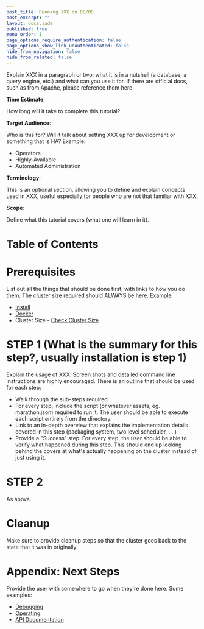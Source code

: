 ```yaml
---
post_title: Running XXX on DC/OS
post_excerpt: ""
layout: docs.jade
published: true
menu_order: 1
page_options_require_authentication: false
page_options_show_link_unauthenticated: false
hide_from_navigation: false
hide_from_related: false
---
```


Explain XXX in a paragraph or two: what it is in a nutshell (a database, a query engine, etc.) and what can you use it for.
If there are official docs, such as from Apache, please reference them here.

**Time Estimate**:

How long will it take to complete this tutorial?

**Target Audience**:

Who is this for? Will it talk about setting XXX up for development or something that is HA? Example:

- Operators
- Highly-Available
- Automated Administration

**Terminology**:

This is an optional section, allowing you to define and explain concepts used in XXX, useful especially for people who are not that familiar with XXX.

**Scope**:

Define what this tutorial covers (what one will learn in it).

# Table of Contents

# Prerequisites

List out all the things that should be done first, with links to how you do them. The cluster size required should ALWAYS be here. Example:

- [Install](../install/README.md)
- [Docker](https://docker.com)
- Cluster Size - [Check Cluster Size](../getting-started/cluster-size)

# STEP 1 (What is the summary for this step?, usually installation is step 1)

Explain the usage of XXX. Screen shots and detailed command line instructions are highly encouraged. There is an outline that should be used for each step:

- Walk through the sub-steps required.
- For every step, include the script (or whatever assets, eg. marathon.json) required to run it. The user should be able to execute each script entirely from the directory.
- Link to an in-depth overview that explains the implementation details covered in this step (packaging system, two level scheduler, ....)
- Provide a "Success" step. For every step, the user should be able to verify what happened during this step. This should end up looking behind the covers at what's actually happening on the cluster instead of just using it.

# STEP 2

As above.

# Cleanup

Make sure to provide cleanup steps so that the cluster goes back to the state that it was in originally.

# Appendix: Next Steps

Provide the user with somewhere to go when they're done here. Some examples:

- [Debugging](../debugging/README.md)
- [Operating](../operating/README.md)
- [API Documentation]()
